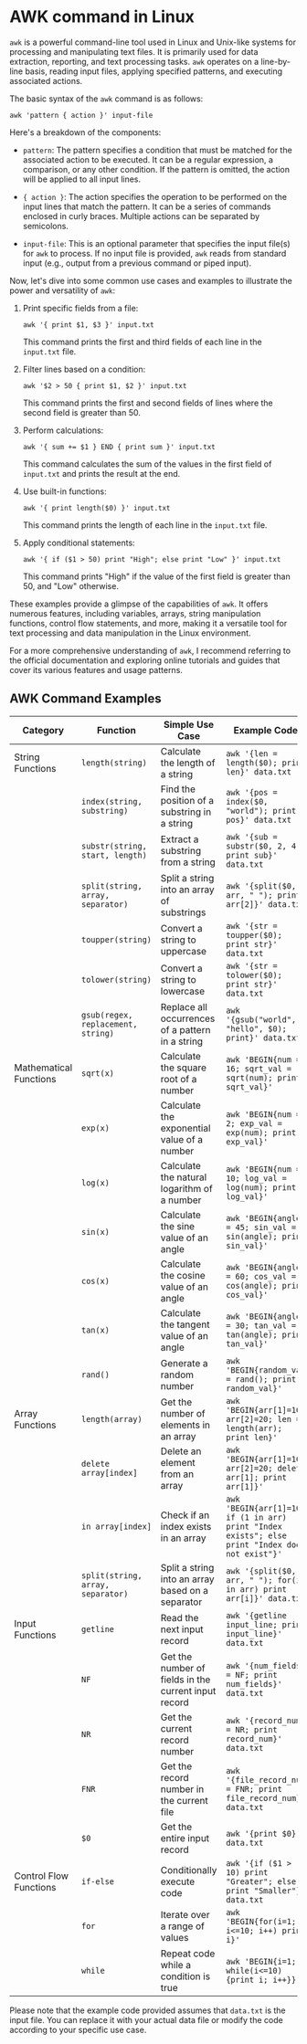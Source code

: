 # AWK command in Linux

`awk` is a powerful command-line tool used in Linux and Unix-like systems for processing and manipulating text files. It is primarily used for data extraction, reporting, and text processing tasks. `awk` operates on a line-by-line basis, reading input files, applying specified patterns, and executing associated actions.

The basic syntax of the `awk` command is as follows:
```
awk 'pattern { action }' input-file
```

Here's a breakdown of the components:

- `pattern`: The pattern specifies a condition that must be matched for the associated action to be executed. It can be a regular expression, a comparison, or any other condition. If the pattern is omitted, the action will be applied to all input lines.

- `{ action }`: The action specifies the operation to be performed on the input lines that match the pattern. It can be a series of commands enclosed in curly braces. Multiple actions can be separated by semicolons.

- `input-file`: This is an optional parameter that specifies the input file(s) for `awk` to process. If no input file is provided, `awk` reads from standard input (e.g., output from a previous command or piped input).

Now, let's dive into some common use cases and examples to illustrate the power and versatility of `awk`:

1. Print specific fields from a file:
   ```
   awk '{ print $1, $3 }' input.txt
   ```
   This command prints the first and third fields of each line in the `input.txt` file.

2. Filter lines based on a condition:
   ```
   awk '$2 > 50 { print $1, $2 }' input.txt
   ```
   This command prints the first and second fields of lines where the second field is greater than 50.

3. Perform calculations:
   ```
   awk '{ sum += $1 } END { print sum }' input.txt
   ```
   This command calculates the sum of the values in the first field of `input.txt` and prints the result at the end.

4. Use built-in functions:
   ```
   awk '{ print length($0) }' input.txt
   ```
   This command prints the length of each line in the `input.txt` file.

5. Apply conditional statements:
   ```
   awk '{ if ($1 > 50) print "High"; else print "Low" }' input.txt
   ```
   This command prints "High" if the value of the first field is greater than 50, and "Low" otherwise.

These examples provide a glimpse of the capabilities of `awk`. It offers numerous features, including variables, arrays, string manipulation functions, control flow statements, and more, making it a versatile tool for text processing and data manipulation in the Linux environment.

For a more comprehensive understanding of `awk`, I recommend referring to the official documentation and exploring online tutorials and guides that cover its various features and usage patterns.



## AWK Command Examples

| Category            | Function                           | Simple Use Case                                        | Example Code                                          |
|---------------------|------------------------------------|-------------------------------------------------------|-------------------------------------------------------|
| String Functions    | `length(string)`                   | Calculate the length of a string                      | `awk '{len = length($0); print len}' data.txt`         |
|                     | `index(string, substring)`          | Find the position of a substring in a string          | `awk '{pos = index($0, "world"); print pos}' data.txt` |
|                     | `substr(string, start, length)`     | Extract a substring from a string                     | `awk '{sub = substr($0, 2, 4); print sub}' data.txt`   |
|                     | `split(string, array, separator)`   | Split a string into an array of substrings             | `awk '{split($0, arr, " "); print arr[2]}' data.txt`   |
|                     | `toupper(string)`                   | Convert a string to uppercase                         | `awk '{str = toupper($0); print str}' data.txt`        |
|                     | `tolower(string)`                   | Convert a string to lowercase                         | `awk '{str = tolower($0); print str}' data.txt`        |
|                     | `gsub(regex, replacement, string)`  | Replace all occurrences of a pattern in a string      | `awk '{gsub("world", "hello", $0); print}' data.txt`   |
| Mathematical Functions | `sqrt(x)`                          | Calculate the square root of a number                 | `awk 'BEGIN{num = 16; sqrt_val = sqrt(num); print sqrt_val}'` |
|                        | `exp(x)`                           | Calculate the exponential value of a number           | `awk 'BEGIN{num = 2; exp_val = exp(num); print exp_val}'` |
|                        | `log(x)`                           | Calculate the natural logarithm of a number           | `awk 'BEGIN{num = 10; log_val = log(num); print log_val}'` |
|                        | `sin(x)`                           | Calculate the sine value of an angle                  | `awk 'BEGIN{angle = 45; sin_val = sin(angle); print sin_val}'` |
|                        | `cos(x)`                           | Calculate the cosine value of an angle                | `awk 'BEGIN{angle = 60; cos_val = cos(angle); print cos_val}'` |
|                        | `tan(x)`                           | Calculate the tangent value of an angle               | `awk 'BEGIN{angle = 30; tan_val = tan(angle); print tan_val}'` |
|                        | `rand()`                           | Generate a random number                              | `awk 'BEGIN{random_val = rand(); print random_val}'` |
| Array Functions     | `length(array)`                     | Get the number of elements in an array                | `awk 'BEGIN{arr[1]=10; arr[2]=20; len = length(arr); print len}'` |
|                     | `delete array[index]`               | Delete an element from an array                       | `awk 'BEGIN{arr[1]=10; arr[2]=20; delete arr[1]; print arr[1]}'` |
|                     | `in array[index]`                   | Check if an index exists in an array                  | `awk 'BEGIN{arr[1]=10; if (1 in arr) print "Index exists"; else print "Index does not exist"}'` |
|                     | `split(string, array, separator)`   | Split a string into an array based on a separator     | `awk '{split($0, arr, " "); for(i in arr) print arr[i]}' data.txt` |
| Input Functions     | `getline`                           | Read the next input record                             | `awk '{getline input_line; print input_line}' data.txt` |
|                     | `NF`                                | Get the number of fields in the current input record  | `awk '{num_fields = NF; print num_fields}' data.txt` |
|                     | `NR`                                | Get the current record number                          | `awk '{record_num = NR; print record_num}' data.txt` |
|                     | `FNR`                               | Get the record number in the current file              | `awk '{file_record_num = FNR; print file_record_num}' data.txt` |
|                     | `$0`                                | Get the entire input record                            | `awk '{print $0}' data.txt` |
| Control Flow Functions | `if-else`                          | Conditionally execute code                            | `awk '{if ($1 > 10) print "Greater"; else print "Smaller"}' data.txt` |
|                       | `for`                               | Iterate over a range of values                        | `awk 'BEGIN{for(i=1; i<=10; i++) print i}'` |
|                       | `while`                             | Repeat code while a condition is true                 | `awk 'BEGIN{i=1; while(i<=10) {print i; i++}}'` |


Please note that the example code provided assumes that `data.txt` is the input file. You can replace it with your actual data file or modify the code according to your specific use case.
